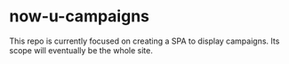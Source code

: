 # now-u-campaigns
This repo is currently focused on creating a SPA to display campaigns. Its scope will eventually be the whole site.
